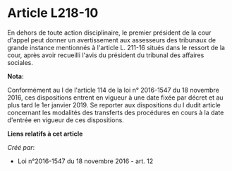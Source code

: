 # Article L218-10

En dehors de toute action disciplinaire, le premier président de la cour d'appel peut donner un avertissement aux assesseurs
des tribunaux de grande instance mentionnés à l'article L. 211-16 situés dans le ressort de la cour, après avoir recueilli
l'avis du président du tribunal des affaires sociales.

**Nota:**

Conformément au I de l'article 114 de la loi n° 2016-1547 du 18 novembre 2016, ces dispositions entrent en vigueur à une date
fixée par décret et au plus tard le 1er janvier 2019. Se reporter aux dispositions du I dudit article concernant les
modalités des transferts des procédures en cours à la date d'entrée en vigueur de ces dispositions.

**Liens relatifs à cet article**

_Créé par_:

  - Loi n°2016-1547 du 18 novembre 2016 - art. 12

